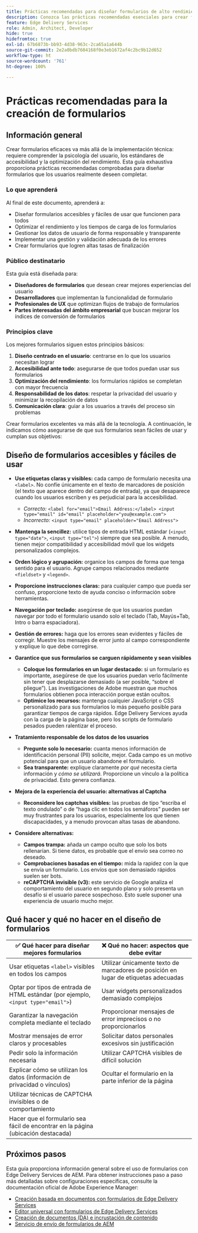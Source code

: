 ```yaml
---
title: Prácticas recomendadas para diseñar formularios de alto rendimiento
description: Conozca las prácticas recomendadas esenciales para crear formularios fáciles de usar, accesibles y de alto rendimiento con AEM Forms. Mejore la calidad de los datos, la experiencia del usuario y las tasas de éxito de envío.
feature: Edge Delivery Services
role: Admin, Architect, Developer
hide: true
hidefromtoc: true
exl-id: 67b6873b-bb93-4d38-963c-2ca65a1a644b
source-git-commit: 2e2a0bdb7604168f0e3eb1672af4c2bc9b12d652
workflow-type: ht
source-wordcount: '761'
ht-degree: 100%

---
```


# Prácticas recomendadas para la creación de formularios

## Información general

Crear formularios eficaces va más allá de la implementación técnica: requiere comprender la psicología del usuario, los estándares de accesibilidad y la optimización del rendimiento. Esta guía exhaustiva proporciona prácticas recomendadas comprobadas para diseñar formularios que los usuarios realmente deseen completar.

### Lo que aprenderá

Al final de este documento, aprenderá a:

- Diseñar formularios accesibles y fáciles de usar que funcionen para todos
- Optimizar el rendimiento y los tiempos de carga de los formularios
- Gestionar los datos de usuario de forma responsable y transparente
- Implementar una gestión y validación adecuada de los errores
- Crear formularios que logren altas tasas de finalización

### Público destinatario

Esta guía está diseñada para:

- **Diseñadores de formularios** que desean crear mejores experiencias del usuario
- **Desarrolladores** que implementan la funcionalidad de formulario
- **Profesionales de UX** que optimizan flujos de trabajo de formularios
- **Partes interesadas del ámbito empresarial** que buscan mejorar los índices de conversión de formularios

### Principios clave

Los mejores formularios siguen estos principios básicos:

1. **Diseño centrado en el usuario**: centrarse en lo que los usuarios necesitan lograr
2. **Accesibilidad ante todo**: asegurarse de que todos puedan usar sus formularios
3. **Optimización del rendimiento**: los formularios rápidos se completan con mayor frecuencia
4. **Responsabilidad de los datos**: respetar la privacidad del usuario y minimizar la recopilación de datos
5. **Comunicación clara**: guiar a los usuarios a través del proceso sin problemas

Crear formularios excelentes va más allá de la tecnología. A continuación, le indicamos cómo asegurarse de que sus formularios sean fáciles de usar y cumplan sus objetivos:

## Diseño de formularios accesibles y fáciles de usar

- **Use etiquetas claras y visibles:** cada campo de formulario necesita una `<label>`. No confíe únicamente en el texto de marcadores de posición (el texto que aparece dentro del campo de entrada), ya que desaparece cuando los usuarios escriben y es perjudicial para la accesibilidad.
   - *Correcto:* `<label for="email">Email Address:</label> <input type="email" id="email" placeholder="you@example.com">`
   - *Incorrecto:* `<input type="email" placeholder="Email Address">`
- **Mantenga la sencillez:** utilice tipos de entrada HTML estándar (`<input type="date">`, `<input type="tel">`) siempre que sea posible. A menudo, tienen mejor compatibilidad y accesibilidad móvil que los widgets personalizados complejos.
- **Orden lógico y agrupación:** organice los campos de forma que tenga sentido para el usuario. Agrupe campos relacionados mediante `<fieldset>` y `<legend>`.
- **Proporcione instrucciones claras:** para cualquier campo que pueda ser confuso, proporcione texto de ayuda conciso o información sobre herramientas.
- **Navegación por teclado:** asegúrese de que los usuarios puedan navegar por todo el formulario usando solo el teclado (Tab, Mayús+Tab, Intro o barra espaciadora).
- **Gestión de errores:** haga que los errores sean evidentes y fáciles de corregir. Muestre los mensajes de error junto al campo correspondiente y explique lo que debe corregirse.

- **Garantice que sus formularios se carguen rápidamente y sean visibles**

   - **Coloque los formularios en un lugar destacado:** si un formulario es importante, asegúrese de que los usuarios puedan verlo fácilmente sin tener que desplazarse demasiado (a ser posible, “sobre el pliegue”). Las investigaciones de Adobe muestran que muchos formularios obtienen poca interacción porque están ocultos.
   - **Optimice los recursos:** mantenga cualquier JavaScript o CSS personalizado para sus formularios lo más pequeño posible para garantizar tiempos de carga rápidos. Edge Delivery Services ayuda con la carga de la página base, pero los scripts de formulario pesados pueden ralentizar el proceso.

- **Tratamiento responsable de los datos de los usuarios**
   - **Pregunte solo lo necesario:** cuanta menos información de identificación personal (PII) solicite, mejor. Cada campo es un motivo potencial para que un usuario abandone el formulario.
   - **Sea transparente:** explique claramente *por qué* necesita cierta información y *cómo se utilizará*. Proporcione un vínculo a la política de privacidad. Esto genera confianza.

- **Mejora de la experiencia del usuario: alternativas al Captcha**

   - **Reconsidere los captchas visibles:** las pruebas de tipo “escriba el texto ondulado” o de “haga clic en todos los semáforos” pueden ser muy frustrantes para los usuarios, especialmente los que tienen discapacidades, y a menudo provocan altas tasas de abandono.

- **Considere alternativas:**
   - **Campos trampa:** añada un campo oculto que solo los bots rellenarían. Si tiene datos, es probable que el envío sea correo no deseado.
   - **Comprobaciones basadas en el tiempo:** mida la rapidez con la que se envía un formulario. Los envíos que son demasiado rápidos suelen ser bots.
   - **reCAPTCHA invisible (v3):** este servicio de Google analiza el comportamiento del usuario en segundo plano y solo presenta un desafío si el usuario parece sospechoso. Esto suele suponer una experiencia de usuario mucho mejor.

## Qué hacer y qué no hacer en el diseño de formularios

| ✅ Qué hacer para diseñar mejores formularios | ❌ Qué no hacer: aspectos que debe evitar |
|----------------------------------------------------------------------|------------------------------------------------------------------|
| Usar etiquetas `<label>` visibles en todos los campos | Utilizar únicamente texto de marcadores de posición en lugar de etiquetas adecuadas |
| Optar por tipos de entrada de HTML estándar (por ejemplo, `<input type="email">`) | Usar widgets personalizados demasiado complejos |
| Garantizar la navegación completa mediante el teclado | Proporcionar mensajes de error imprecisos o no proporcionarlos |
| Mostrar mensajes de error claros y procesables | Solicitar datos personales excesivos sin justificación |
| Pedir solo la información necesaria | Utilizar CAPTCHA visibles de difícil solución |
| Explicar cómo se utilizan los datos (información de privacidad o vínculos) | Ocultar el formulario en la parte inferior de la página |
| Utilizar técnicas de CAPTCHA invisibles o de comportamiento |                                                                  |
| Hacer que el formulario sea fácil de encontrar en la página (ubicación destacada) |                                                                  |


## Próximos pasos

Esta guía proporciona información general sobre el uso de formularios con Edge Delivery Services de AEM. Para obtener instrucciones paso a paso más detalladas sobre configuraciones específicas, consulte la documentación oficial de Adobe Experience Manager:

- [Creación basada en documentos con formularios de Edge Delivery Services](/help/edge/docs/forms/tutorial.md)
- [Editor universal con formularios de Edge Delivery Services](/help/edge/docs/forms/universal-editor/overview-universal-editor-for-edge-delivery-services-for-forms.md)
- [Creación de documentos (DA) e incrustación de contenido](https://www.aem.live/developer/da-tutorial)
- [Servicio de envío de formularios de AEM](/help/edge/docs/forms/configure-submission-action-for-eds-forms.md)
